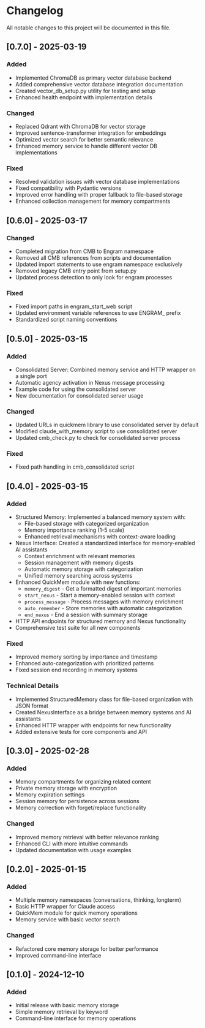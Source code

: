 # Changelog

All notable changes to this project will be documented in this file.

## [0.7.0] - 2025-03-19

### Added
- Implemented ChromaDB as primary vector database backend
- Added comprehensive vector database integration documentation
- Created vector_db_setup.py utility for testing and setup
- Enhanced health endpoint with implementation details

### Changed
- Replaced Qdrant with ChromaDB for vector storage
- Improved sentence-transformer integration for embeddings
- Optimized vector search for better semantic relevance
- Enhanced memory service to handle different vector DB implementations

### Fixed
- Resolved validation issues with vector database implementations
- Fixed compatibility with Pydantic versions
- Improved error handling with proper fallback to file-based storage
- Enhanced collection management for memory compartments

## [0.6.0] - 2025-03-17

### Changed
- Completed migration from CMB to Engram namespace
- Removed all CMB references from scripts and documentation
- Updated import statements to use engram namespace exclusively
- Removed legacy CMB entry point from setup.py
- Updated process detection to only look for engram processes

### Fixed
- Fixed import paths in engram_start_web script
- Updated environment variable references to use ENGRAM_ prefix
- Standardized script naming conventions

## [0.5.0] - 2025-03-15

### Added
- Consolidated Server: Combined memory service and HTTP wrapper on a single port
- Automatic agency activation in Nexus message processing
- Example code for using the consolidated server
- New documentation for consolidated server usage

### Changed
- Updated URLs in quickmem library to use consolidated server by default
- Modified claude_with_memory script to use consolidated server
- Updated cmb_check.py to check for consolidated server process

### Fixed
- Fixed path handling in cmb_consolidated script

## [0.4.0] - 2025-03-15

### Added
- Structured Memory: Implemented a balanced memory system with:
  - File-based storage with categorized organization
  - Memory importance ranking (1-5 scale)
  - Enhanced retrieval mechanisms with context-aware loading
- Nexus Interface: Created a standardized interface for memory-enabled AI assistants
  - Context enrichment with relevant memories
  - Session management with memory digests
  - Automatic memory storage with categorization
  - Unified memory searching across systems
- Enhanced QuickMem module with new functions:
  - `memory_digest` - Get a formatted digest of important memories
  - `start_nexus` - Start a memory-enabled session with context
  - `process_message` - Process messages with memory enrichment
  - `auto_remember` - Store memories with automatic categorization
  - `end_nexus` - End a session with summary storage
- HTTP API endpoints for structured memory and Nexus functionality
- Comprehensive test suite for all new components

### Fixed
- Improved memory sorting by importance and timestamp
- Enhanced auto-categorization with prioritized patterns
- Fixed session end recording in memory systems

### Technical Details
- Implemented StructuredMemory class for file-based organization with JSON format
- Created NexusInterface as a bridge between memory systems and AI assistants
- Enhanced HTTP wrapper with endpoints for new functionality
- Added extensive tests for core components and API

## [0.3.0] - 2025-02-28

### Added
- Memory compartments for organizing related content
- Private memory storage with encryption
- Memory expiration settings
- Session memory for persistence across sessions
- Memory correction with forget/replace functionality

### Changed
- Improved memory retrieval with better relevance ranking
- Enhanced CLI with more intuitive commands
- Updated documentation with usage examples

## [0.2.0] - 2025-01-15

### Added
- Multiple memory namespaces (conversations, thinking, longterm)
- Basic HTTP wrapper for Claude access
- QuickMem module for quick memory operations
- Memory service with basic vector search

### Changed
- Refactored core memory storage for better performance
- Improved command-line interface

## [0.1.0] - 2024-12-10

### Added
- Initial release with basic memory storage
- Simple memory retrieval by keyword
- Command-line interface for memory operations